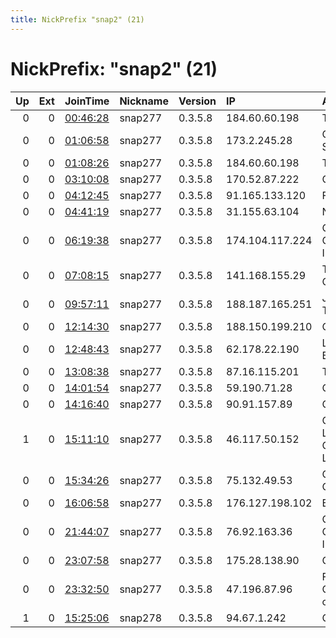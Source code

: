 ```yaml
---
title: NickPrefix "snap2" (21)
---
```


# NickPrefix: "snap2" (21)

|   Up |   Ext | JoinTime                                                                                            | Nickname   | Version   | IP              | AS                                       | CC   |   ORp |   Dirp | OS    | Contact   |   eFamMembers |
|-----:|------:|:----------------------------------------------------------------------------------------------------|:-----------|:----------|:----------------|:-----------------------------------------|:-----|------:|-------:|:------|:----------|--------------:|
|    0 |     0 | [00:46:28](https://metrics.torproject.org/rs.html#details/49A30E4347C85161FBCA7A2860E6B255D4C9EC7F) | snap277    | 0.3.5.8   | 184.60.60.198   | TDS TELECOM                              | us   | 39851 |      0 | Linux | None      |             1 |
|    0 |     0 | [01:06:58](https://metrics.torproject.org/rs.html#details/D7764F9445D1073F925DB559015684BB3E0B8BDA) | snap277    | 0.3.5.8   | 173.2.245.28    | Cablevision Systems Corp.                | us   | 42344 |      0 | Linux | None      |             1 |
|    0 |     0 | [01:08:26](https://metrics.torproject.org/rs.html#details/821CD2D530BFC41A63B11D8034D623B287F77FDC) | snap277    | 0.3.5.8   | 184.60.60.198   | TDS TELECOM                              | us   | 39611 |      0 | Linux | None      |             1 |
|    0 |     0 | [03:10:08](https://metrics.torproject.org/rs.html#details/F30F4842139FB717FA1B1317E14EC463A2957EE4) | snap277    | 0.3.5.8   | 170.52.87.222   | Carrytel                                 | ca   | 45647 |      0 | Linux | None      |             1 |
|    0 |     0 | [04:12:45](https://metrics.torproject.org/rs.html#details/EBFFA1A3060E663B928E59BED730CE88349927AC) | snap277    | 0.3.5.8   | 91.165.133.120  | Free SAS                                 | fr   | 44527 |      0 | Linux | None      |             1 |
|    0 |     0 | [04:41:19](https://metrics.torproject.org/rs.html#details/5E28F728E361D624598DA1281D40667F30EC73F9) | snap277    | 0.3.5.8   | 31.155.63.104   | None                                     | tr   | 44441 |      0 | Linux | None      |             1 |
|    0 |     0 | [06:19:38](https://metrics.torproject.org/rs.html#details/99F234DF215CC199BC6E98EE6FD7B0A51658587F) | snap277    | 0.3.5.8   | 174.104.117.224 | Charter Communications Inc               | us   | 41777 |      0 | Linux | None      |             1 |
|    0 |     0 | [07:08:15](https://metrics.torproject.org/rs.html#details/94AF576AD2EB1F8DE5CEF9EA70F4C89324611DD9) | snap277    | 0.3.5.8   | 141.168.155.29  | Telstra Corporation                      | au   | 43609 |      0 | Linux | None      |             1 |
|    0 |     0 | [09:57:11](https://metrics.torproject.org/rs.html#details/256FDA9BB9E7F8A6A0C7A455306AEBF67BAAF1F6) | snap277    | 0.3.5.8   | 188.187.165.251 | JSC ER-Telecom Holding                   | ru   | 33311 |      0 | Linux | None      |             1 |
|    0 |     0 | [12:14:30](https://metrics.torproject.org/rs.html#details/49C651510B3F93EC203732009CB9F554EDF09786) | snap277    | 0.3.5.8   | 188.150.199.210 | Com Hem AB                               | se   | 44923 |      0 | Linux | None      |             1 |
|    0 |     0 | [12:48:43](https://metrics.torproject.org/rs.html#details/AC4A97988D74E547FA004BB43D9DDB7C3EDE79DB) | snap277    | 0.3.5.8   | 62.178.22.190   | Liberty Global B.V.                      | at   | 41669 |      0 | Linux | None      |             1 |
|    0 |     0 | [13:08:38](https://metrics.torproject.org/rs.html#details/6F65A20B4AC3D5BF4AEACCDA8DDA54F5112F4A4F) | snap277    | 0.3.5.8   | 87.16.115.201   | Telecom Italia                           | it   | 37039 |      0 | Linux | None      |             1 |
|    0 |     0 | [14:01:54](https://metrics.torproject.org/rs.html#details/BE6C1BA09120101FBA8B0A7699AE5500F892A75F) | snap277    | 0.3.5.8   | 59.190.71.28    | OPTAGE Inc.                              | jp   | 35987 |      0 | Linux | None      |             1 |
|    0 |     0 | [14:16:40](https://metrics.torproject.org/rs.html#details/F076EBFD19E3C7E6008296F1CDDCB7D94D07A8D6) | snap277    | 0.3.5.8   | 90.91.157.89    | Orange                                   | fr   | 44073 |      0 | Linux | None      |             1 |
|    1 |     0 | [15:11:10](https://metrics.torproject.org/rs.html#details/F45DFE28CB885A1A1CCBEA01B8B5CD6A792B41F5) | snap277    | 0.3.5.8   | 46.117.50.152   | Cellcom Fixed Line Communication L.P.    | il   | 36033 |      0 | Linux | None      |             1 |
|    0 |     0 | [15:34:26](https://metrics.torproject.org/rs.html#details/D7409652CE336898B8F7DDFD21EDC9A6DFE9F4AB) | snap277    | 0.3.5.8   | 75.132.49.53    | Charter Communications                   | us   | 41463 |      0 | Linux | None      |             1 |
|    0 |     0 | [16:06:58](https://metrics.torproject.org/rs.html#details/68864A2D294787376012064F31105E047810EE45) | snap277    | 0.3.5.8   | 176.127.198.102 | Bluewin                                  | ch   | 34239 |      0 | Linux | None      |             1 |
|    0 |     0 | [21:44:07](https://metrics.torproject.org/rs.html#details/C2CA9E365700BACDA107D02225D438CE7C7D916A) | snap277    | 0.3.5.8   | 76.92.163.36    | Charter Communications Inc               | us   | 45763 |      0 | Linux | None      |             1 |
|    0 |     0 | [23:07:58](https://metrics.torproject.org/rs.html#details/C07F7044908B1ACE01C22A73B67510476038BEA6) | snap277    | 0.3.5.8   | 175.28.138.90   | QTnet,Inc.                               | jp   | 44113 |      0 | Linux | None      |             1 |
|    0 |     0 | [23:32:50](https://metrics.torproject.org/rs.html#details/BA0C98564862F0A342077661CA40F9956A9F47ED) | snap277    | 0.3.5.8   | 47.196.87.96    | Frontier Communications of America, Inc. | us   | 33145 |      0 | Linux | None      |             1 |
|    1 |     0 | [15:25:06](https://metrics.torproject.org/rs.html#details/01F3BA769004D0B4352A159D5444F0064301AA0D) | snap278    | 0.3.5.8   | 94.67.1.242     | OTEnet S.A.                              | gr   | 33331 |      0 | Linux | None      |             1 |
